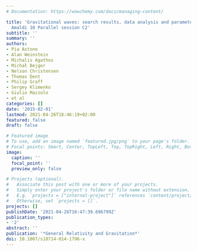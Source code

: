 ```yaml
---
# Documentation: https://wowchemy.com/docs/managing-content/

title: 'Gravitational waves: search results, data analysis and parameter estimation.
  Amaldi 10 Parallel session C2'
subtitle: ''
summary: ''
authors:
- Pia Astone
- Alan Weinstein
- Michalis Agathos
- Michał Bejger
- Nelson Christensen
- Thomas Dent
- Philip Graff
- Sergey Klimenko
- Giulio Mazzolo
- et al
categories: []
date: '2015-02-01'
lastmod: 2021-04-26T18:46:19+02:00
featured: false
draft: false

# Featured image
# To use, add an image named `featured.jpg/png` to your page's folder.
# Focal points: Smart, Center, TopLeft, Top, TopRight, Left, Right, BottomLeft, Bottom, BottomRight.
image:
  caption: ''
  focal_point: ''
  preview_only: false

# Projects (optional).
#   Associate this post with one or more of your projects.
#   Simply enter your project's folder or file name without extension.
#   E.g. `projects = ["internal-project"]` references `content/project/deep-learning/index.md`.
#   Otherwise, set `projects = []`.
projects: []
publishDate: '2021-04-26T16:47:39.696799Z'
publication_types:
- '2'
abstract: ''
publication: '*General Relativity and Gravitation*'
doi: 10.1007/s10714-014-1796-x
---
```

